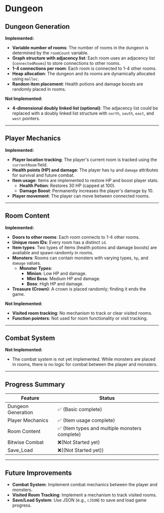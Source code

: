 # Dungeon

## Dungeon Generation

**Implemented:**
- **Variable number of rooms**: The number of rooms in the dungeon is determined by the `roomCount` variable.
- **Graph structure with adjacency list**: Each room uses an adjacency list (`connectedRooms`) to store connections to other rooms.
- **1-4 connections per room**: Each room is connected to 1-4 other rooms.
- **Heap allocation**: The dungeon and its rooms are dynamically allocated using `malloc`.
- **Random item placement**: Health potions and damage boosts are randomly placed in rooms.

**Not Implemented:**
- **4-dimensional doubly linked list (optional)**: The adjacency list could be replaced with a doubly linked list structure with `north`, `south`, `east`, and `west` pointers.

---

## Player Mechanics

**Implemented:**
- **Player location tracking**: The player's current room is tracked using the `currentRoom` field.
- **Health points (HP) and damage**: The player has `hp` and `damage` attributes for survival and future combat.
- **Item usage**: Items are implemented to restore HP and boost player stats.
  - **Health Potion**: Restores 30 HP (capped at 100).
  - **Damage Boost**: Permanently increases the player's damage by 10.
- **Player movement**: The player can move between connected rooms.

---

## Room Content

**Implemented:**
- **Doors to other rooms**: Each room connects to 1-4 other rooms.
- **Unique room IDs**: Every room has a distinct `id`.
- **Item types**: Two types of items (health potions and damage boosts) are available and spawn randomly in rooms.
- **Monsters**: Rooms can contain monsters with varying types, `hp`, and `damage` values.
  - **Monster Types**:
    - **Minion**: Low HP and damage.
    - **Mini Boss**: Medium HP and damage.
    - **Boss**: High HP and damage.
- **Treasure (Crown)**: A crown is placed randomly; finding it ends the game.

**Not Implemented:**
- **Visited room tracking**: No mechanism to track or clear visited rooms.
- **Function pointers**: Not used for room functionality or visit tracking.

---

## Combat System

**Not Implemented:**
- The combat system is not yet implemented. While monsters are placed in rooms, there is no logic for combat between the player and monsters.

---

## Progress Summary

| Feature              | Status  |
| -------------------- | ------- |
| Dungeon Generation   | ✅ (Basic complete) |
| Player Mechanics      | ✅ (Item usage complete) |
| Room Content          | ✅ (Item types and multiple monsters complete) |
| Bitwise Combat        |  ❌(Not Started yet) |
| Save_Load           | ❌((Not Started yet)) |
---

## Future Improvements
- **Combat System**: Implement combat mechanics between the player and monsters.
- **Visited Room Tracking**: Implement a mechanism to track visited rooms.
- **Save/Load System**: Use JSON (e.g., `cJSON`) to save and load game progress.